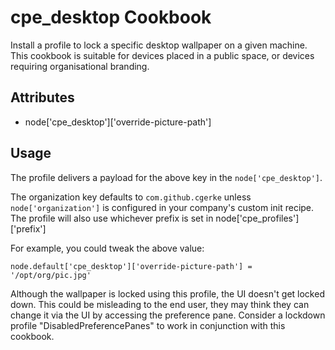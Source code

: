 cpe_desktop Cookbook
========================
Install a profile to lock a specific desktop wallpaper on a given machine. This
cookbook is suitable for devices placed in a public space, or devices requiring
organisational branding.

Attributes
----------
* node['cpe_desktop']['override-picture-path']

Usage
-----
The profile delivers a payload for the above key in the `node['cpe_desktop']`.

The organization key defaults to `com.github.cgerke` unless `node['organization']` is
configured in your company's custom init recipe. The profile will also use
whichever prefix is set in node['cpe_profiles']['prefix']

For example, you could tweak the above value:

    node.default['cpe_desktop']['override-picture-path'] = '/opt/org/pic.jpg'

Although the wallpaper is locked using this profile, the UI doesn't get locked
down. This could be misleading to the end user, they may think they
can change it via the UI by accessing the preference pane. Consider a lockdown
profile "DisabledPreferencePanes" to work in conjunction with this cookbook.
